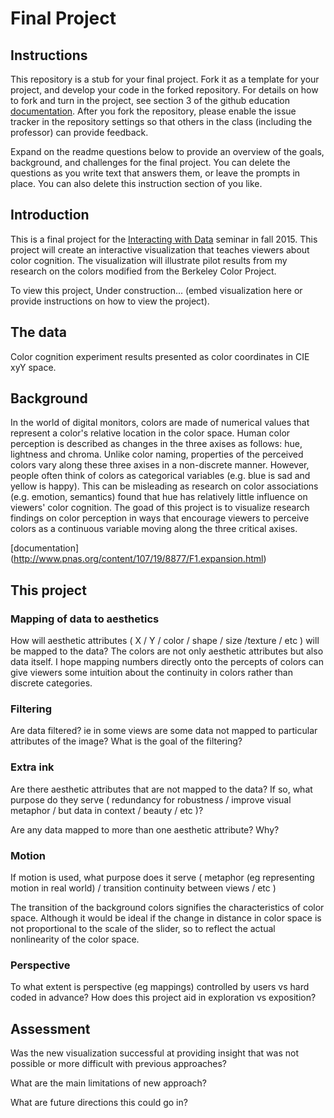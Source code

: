# Final Project

## Instructions

This repository is a stub for your final project. Fork it as a template for your project, and develop your code in the forked repository. For details on how to fork and turn in the project, see section 3 of the github education  [documentation](https://education.github.com/guide/forks). After you fork the repository, please enable the issue tracker in the repository settings so that others in the class (including the professor) can provide feedback.

Expand on the readme questions below to provide an overview of the goals, background, and challenges for the final project. You can delete the questions as you write text that answers them, or leave the prompts in place. You can also delete this instruction section of you like.

## Introduction

This is a final project for the [Interacting with Data](https://github.com/Brown-BIOL2430-S04-Fall2015/syllabus) seminar in fall 2015. This project will create an interactive visualization that teaches viewers about color cognition. The visualization will illustrate pilot results from my research on the colors modified from the Berkeley Color Project. 

To view this project, Under construction... (embed visualization here or provide instructions on how to view the project).

## The data
Color cognition experiment results presented as color coordinates in CIE xyY space.  


## Background

In the world of digital monitors, colors are made of numerical values that represent a color's relative location in the color space. Human color perception is described as changes in the three axises as follows: hue, lightness and chroma. Unlike color naming, properties of the perceived colors vary along these three axises in a non-discrete manner. However, people often think of colors as categorical variables (e.g. blue is sad and yellow is happy). This can be misleading as research on color associations (e.g. emotion, semantics) found that hue has relatively little influence on viewers' color cognition. The goad of this project is to visualize research findings on color perception in ways that encourage viewers to perceive colors as a continuous variable moving along the three critical axises. 

[documentation] (http://www.pnas.org/content/107/19/8877/F1.expansion.html)

## This project



### Mapping of data to aesthetics

How will aesthetic attributes ( X / Y / color / shape / size /texture / etc ) will be mapped to the data? 
The colors are not only aesthetic attributes but also data itself. I hope mapping numbers directly onto the percepts of colors can give viewers some intuition about the continuity in colors rather than discrete categories. 

### Filtering

Are data filtered? ie in some views are some data not mapped to particular attributes of the image? What is the goal of the filtering?

### Extra ink

Are there aesthetic attributes that are not mapped to the data? If so, what purpose do they serve ( redundancy for robustness / improve visual metaphor / but data in context / beauty / etc )?

Are any data mapped to more than one aesthetic attribute? Why?

### Motion

If motion is used, what purpose does it serve ( metaphor (eg representing motion in real world) / transition continuity between views / etc )

The transition of the background colors signifies the characteristics of color space. Although it would be ideal if the change in distance in color space is not proportional to the scale of the slider, so to reflect the actual nonlinearity of the color space. 

### Perspective

To what extent is perspective (eg mappings) controlled by users vs hard coded in advance? How does this project aid in exploration vs exposition?

## Assessment

Was the new visualization successful at providing insight that was not possible or more difficult with previous approaches?

What are the main limitations of new approach?

What are future directions this could go in?


